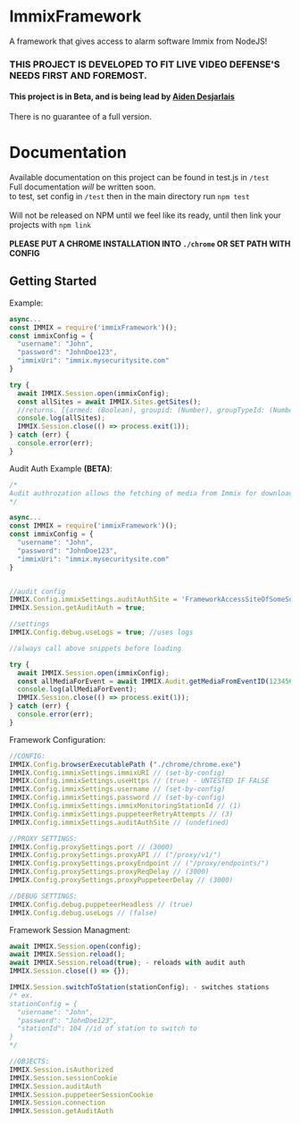 # ImmixFramework
A framework that gives access to alarm software Immix from NodeJS!

### THIS PROJECT IS DEVELOPED TO FIT LIVE VIDEO DEFENSE'S NEEDS FIRST AND FOREMOST.
#### This project is in Beta, and is being lead by [Aiden Desjarlais](https://github.com/TOG11)
There is no guarantee of a full version.


# Documentation
Available documentation on this project can be found in test.js in ```/test```
<br> Full documentation *will* be written soon.
<br> to test, set config in ```/test``` then in the main directory run ```npm test```
<br>
<br>
Will not be released on NPM until we feel like its ready, until then link your projects with ```npm link```
<br>
<br>
**PLEASE PUT A CHROME INSTALLATION INTO ```./chrome``` OR SET PATH WITH CONFIG**
## Getting Started
Example:
```js
async...
const IMMIX = require('immixFramework')();
const immixConfig = {
  "username": "John",
  "password": "JohnDoe123",
  "immixUri": "immix.mysecuritysite.com"
}

try {
  await IMMIX.Session.open(immixConfig);
  const allSites = await IMMIX.Sites.getSites();
  //returns. [{armed: (Boolean), groupid: (Number), groupTypeId: (Number), isdisabled : (Boolean), title: (String)}]
  console.log(allSites);
  IMMIX.Session.close(() => process.exit(1));
} catch (err) {
  console.error(err);
}
```
Audit Auth Example **(BETA)**:
```js
/*
Audit authrozation allows the fetching of media from Immix for downloading
*/

async...
const IMMIX = require('immixFramework')();
const immixConfig = {
  "username": "John",
  "password": "JohnDoe123",
  "immixUri": "immix.mysecuritysite.com"
}


//audit config
IMMIX.Config.immixSettings.auditAuthSite = 'FrameworkAccessSiteOfSomeSort'; //a site the framework can use to get auth, preferably make a site meant for it, and put its name here
IMMIX.Session.getAuditAuth = true;

//settings
IMMIX.Config.debug.useLogs = true; //uses logs

//always call above snippets before loading

try {
  await IMMIX.Session.open(immixConfig);
  const allMediaForEvent = await IMMIX.Audit.getMediaFromEventID(1234567)
  console.log(allMediaForEvent);
  IMMIX.Session.close(() => process.exit(1));
} catch (err) {
  console.error(err);
}
```
Framework Configuration:
```js
//CONFIG:
IMMIX.Config.browserExecutablePath ("./chrome/chrome.exe")
IMMIX.Config.immixSettings.immixURI // (set-by-config)
IMMIX.Config.immixSettings.useHttps // (true) - UNTESTED IF FALSE
IMMIX.Config.immixSettings.username // (set-by-config)
IMMIX.Config.immixSettings.password // (set-by-config)
IMMIX.Config.immixSettings.immixMonitoringStationId // (1)
IMMIX.Config.immixSettings.puppeteerRetryAttempts // (3)
IMMIX.Config.immixSettings.auditAuthSite // (undefined)

//PROXY SETTINGS:
IMMIX.Config.proxySettings.port // (3000)
IMMIX.Config.proxySettings.proxyAPI // ("/proxy/v1/")
IMMIX.Config.proxySettings.proxyEndpoint // ("/proxy/endpoints/")
IMMIX.Config.proxySettings.proxyReqDelay // (3000)
IMMIX.Config.proxySettings.proxyPuppeteerDelay // (3000)

//DEBUG SETTINGS:
IMMIX.Config.debug.puppeteerHeadless // (true)
IMMIX.Config.debug.useLogs // (false)
```
Framework Session Managment:
```js
await IMMIX.Session.open(config);
await IMMIX.Session.reload();
await IMMIX.Session.reload(true); - reloads with audit auth
IMMIX.Session.close(() => {});

IMMIX.Session.switchToStation(stationConfig); - switches stations
/* ex.
stationConfig = {
  "username": "John",
  "password": "JohnDoe123",
  "stationId": 104 //id of station to switch to
}
*/

//OBJECTS:
IMMIX.Session.isAuthorized
IMMIX.Session.sessionCookie
IMMIX.Session.auditAuth
IMMIX.Session.puppeteerSessionCookie
IMMIX.Session.connection
IMMIX.Session.getAuditAuth

```


